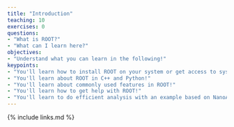 ```yaml
---
title: "Introduction"
teaching: 10
exercises: 0
questions:
- "What is ROOT?"
- "What can I learn here?"
objectives:
- "Understand what you can learn in the following!"
keypoints:
- "You'll learn how to install ROOT on your system or get access to systems with ROOT!"
- "You'll learn about ROOT in C++ and Python!"
- "You'll learn about commonly used features in ROOT!"
- "You'll learn how to get help with ROOT!"
- "You'll learn to do efficient analysis with an example based on NanoAOD files!"
---
```


{% include links.md %}
